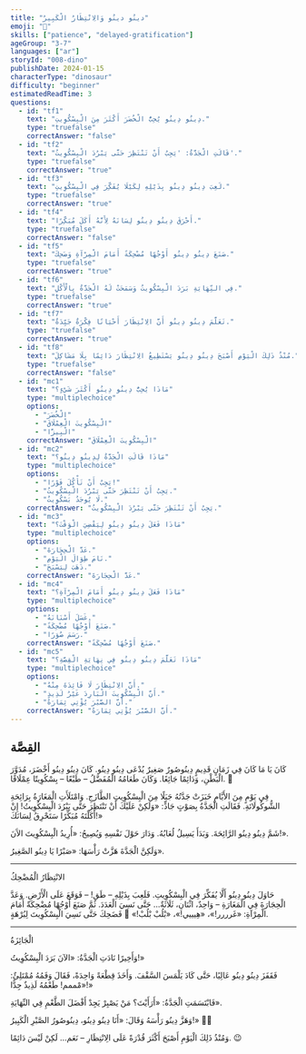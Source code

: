 ```yaml
---
title: "دينُو دينُو وَالِانْتِظَارُ الْكَبِيرُ"
emoji: "🦕"
skills: ["patience", "delayed-gratification"]
ageGroup: "3-7"
languages: ["ar"]
storyId: "008-dino"
publishDate: 2024-01-15
characterType: "dinosaur"
difficulty: "beginner"
estimatedReadTime: 3
questions:
  - id: "tf1"
    text: "دِينُو دِينُو يُحِبُّ الْخُضَرَ أَكْثَرَ مِنَ الْبِسْكُوِيتِ."
    type: "truefalse"
    correctAnswer: "false"
  - id: "tf2"
    text: "قَالَتِ الْجَدَّةُ: 'يَجِبُ أَنْ تَنْتَظِرَ حَتَّى يَبْرُدَ الْبِسْكُوِيتُ'."
    type: "truefalse"
    correctAnswer: "true"
  - id: "tf3"
    text: "لَعِبَ دِينُو دِينُو بِذَيْلِهِ لِكَيْلَا يُفَكِّرَ فِي الْبِسْكُوِيتِ."
    type: "truefalse"
    correctAnswer: "true"
  - id: "tf4"
    text: "أَحْرَقَ دِينُو دِينُو لِسَانَهُ لِأَنَّهُ أَكَلَ مُبَكِّرًا."
    type: "truefalse"
    correctAnswer: "false"
  - id: "tf5"
    text: "صَنَعَ دِينُو دِينُو أَوْجُهًا مُضْحِكَةً أَمَامَ الْمِرْآةِ وَضَحِكَ."
    type: "truefalse"
    correctAnswer: "true"
  - id: "tf6"
    text: "فِي النِّهَايَةِ بَرَدَ الْبِسْكُوِيتُ وَسَمَحَتْ لَهُ الْجَدَّةُ بِالْأَكْلِ."
    type: "truefalse"
    correctAnswer: "true"
  - id: "tf7"
    text: "تَعَلَّمَ دِينُو دِينُو أَنَّ الِانْتِظَارَ أَحْيَانًا فِكْرَةٌ جَيِّدَةٌ."
    type: "truefalse"
    correctAnswer: "true"
  - id: "tf8"
    text: "مُنْذُ ذَلِكَ الْيَوْمِ أَصْبَحَ دِينُو دِينُو يَسْتَطِيعُ الِانْتِظَارَ دَائِمًا بِلَا مَشَاكِلَ."
    type: "truefalse"
    correctAnswer: "false"
  - id: "mc1"
    text: "مَاذَا يُحِبُّ دِينُو دِينُو أَكْثَرَ شَيْءٍ؟"
    type: "multiplechoice"
    options:
      - "الْخُضَرَ"
      - "الْبِسْكُوِيتَ الْعِمْلَاقَ"
      - "الْبِيزَّا"
    correctAnswer: "الْبِسْكُوِيتَ الْعِمْلَاقَ"
  - id: "mc2"
    text: "مَاذَا قَالَتِ الْجَدَّةُ لِدِينُو دِينُو؟"
    type: "multiplechoice"
    options:
      - "يَجِبُ أَنْ تَأْكُلَ فَوْرًا!"
      - "يَجِبُ أَنْ تَنْتَظِرَ حَتَّى يَبْرُدَ الْبِسْكُوِيتُ."
      - "لَا يُوجَدُ بَسْكُوِيتٌ."
    correctAnswer: "يَجِبُ أَنْ تَنْتَظِرَ حَتَّى يَبْرُدَ الْبِسْكُوِيتُ."
  - id: "mc3"
    text: "مَاذَا فَعَلَ دِينُو دِينُو لِيَقْضِيَ الْوَقْتَ؟"
    type: "multiplechoice"
    options:
      - "عَدَّ الْحِجَارَةَ."
      - "نَامَ طِوَالَ الْيَوْمِ."
      - "ذَهَبَ لِيَسْبَحَ."
    correctAnswer: "عَدَّ الْحِجَارَةَ."
  - id: "mc4"
    text: "مَاذَا فَعَلَ دِينُو دِينُو أَمَامَ الْمِرْآةِ؟"
    type: "multiplechoice"
    options:
      - "غَسَلَ أَسْنَانَهُ."
      - "صَنَعَ أَوْجُهًا مُضْحِكَةً."
      - "رَسَمَ صُوَرًا."
    correctAnswer: "صَنَعَ أَوْجُهًا مُضْحِكَةً."
  - id: "mc5"
    text: "مَاذَا تَعَلَّمَ دِينُو دِينُو فِي نِهَايَةِ الْقِصَّةِ؟"
    type: "multiplechoice"
    options:
      - "أَنَّ الِانْتِظَارَ لَا فَائِدَةَ مِنْهُ."
      - "أَنَّ الْبِسْكُوِيتَ الْبَارِدَ غَيْرُ لَذِيذٍ."
      - "أَنَّ الصَّبْرَ يُؤْتِي ثِمَارَهُ."
    correctAnswer: "أَنَّ الصَّبْرَ يُؤْتِي ثِمَارَهُ."
---
```


## القِصَّة


كَانَ يَا مَا كَانَ فِي زَمَانٍ قَدِيمٍ دِينُوصُورٌ صَغِيرٌ يُدْعَى دِينُو دِينُو.
كَانَ دِينُو دِينُو أَخْضَرَ، مُدَوَّرَ الْبَطْنِ، وَدَائِمًا جَائِعًا.
وَكَانَ طَعَامُهُ الْمُفَضَّلُ – طَبْعًا – بِسْكُوِيتًا عِمْلَاقًا. 🍪

فِي يَوْمٍ مِنَ الأَيَّامِ خَبَزَتْ جَدَّتُهُ جَبَلًا مِنَ الْبِسْكُوِيتِ الطَّازَجِ.
وَامْتَلَأَتِ الْمَغَارَةُ بِرَائِحَةِ الشُّوكُولَاتَةِ.
فَقَالَتِ الْجَدَّةُ بِصَوْتٍ جَادٍّ:
«وَلَكِنْ عَلَيْكَ أَنْ تَنْتَظِرَ حَتَّى يَبْرُدَ الْبِسْكُوِيتُ!
إِنْ أَكَلْتَهُ مُبَكِّرًا سَتَحْرِقُ لِسَانَكَ!»

شَمَّ دِينُو دِينُو الرَّائِحَةَ.
وَبَدَأَ يَسِيلُ لُعَابُهُ.
وَدَارَ حَوْلَ نَفْسِهِ وَيُصِيحُ:
«أُرِيدُ الْبِسْكُوِيتَ الآَنَ!».

وَلَكِنَّ الْجَدَّةَ هَزَّتْ رَأْسَهَا:
«صَبْرًا يَا دِينُو الصَّغِيرُ».

---

الانْتِظَارُ الْمُضْحِكُ

حَاوَلَ دِينُو دِينُو أَلَّا يُفَكِّرَ فِي الْبِسْكُوِيتِ.
فَلَعِبَ بِذَيْلِهِ – طَق! – فَوَقَعَ عَلَى الْأَرْضِ.
وَعَدَّ الْحِجَارَةَ فِي الْمَغَارَةِ – وَاحِدٌ، اثْنَانِ، ثَلَاثَةٌ… حَتَّى نَسِيَ الْعَدَدَ.
ثُمَّ صَنَعَ أَوْجُهًا مُضْحِكَةً أَمَامَ الْمِرْآةِ:
«غَرررر!»، «هِيييي!»، «بْلُبْ بْلُبْ!» 🤪
فَضَحِكَ حَتَّى نَسِيَ الْبِسْكُوِيتَ لِبُرْهَةٍ.

---

الْجَائِزَةُ

وَأَخِيرًا نَادَتِ الْجَدَّةُ:
«الآنَ بَرَدَ الْبِسْكُوِيتُ!»

فَقَفَزَ دِينُو دِينُو عَالِيًا، حَتَّى كَادَ يَلْمَسَ السَّقْفَ.
وَأَخَذَ قِطْعَةً وَاحِدَةً، فَقَالَ وَفَمُهُ مُمْتَلِئٌ:
«مْممم! طَعْمُهُ لَذِيذٌ جِدًّا!»

فَابْتَسَمَتِ الْجَدَّةُ:
«أَرَأَيْتَ؟ مَنْ يَصْبِرْ يَجِدْ أَفْضَلَ الطَّعْمِ فِي النِّهَايَةِ».

وَهَزَّ دِينُو رَأْسَهُ وَقَالَ:
«أَنَا دِينُو دِينُو، دِينُوصُورُ الصَّبْرِ الْكَبِيرُ!» 🦖✨

وَمُنْذُ ذَلِكَ الْيَوْمِ أَصْبَحَ أَكْثَرَ قُدْرَةً عَلَى الِانْتِظَارِ –
نَعَم… لَكِنْ لَيْسَ دَائِمًا. 😉
